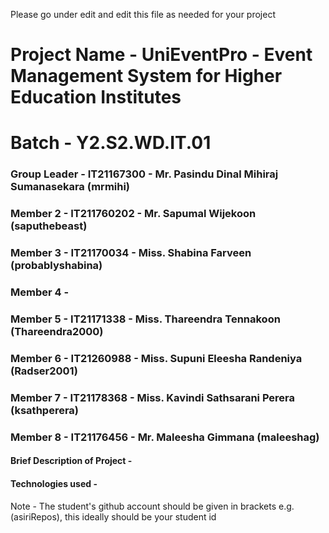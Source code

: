 Please go under edit and edit this file as needed for your project

# Project Name - UniEventPro - Event Management System for Higher Education Institutes
# Batch - Y2.S2.WD.IT.01
### Group Leader - IT21167300 - Mr. Pasindu Dinal Mihiraj Sumanasekara (mrmihi)
### Member 2 - IT211760202 - Mr. Sapumal Wijekoon (saputhebeast)
### Member 3 - IT21170034 - Miss. Shabina Farveen (probablyshabina)
### Member 4 - 
### Member 5 - IT21171338 - Miss. Thareendra Tennakoon (Thareendra2000) 

### Member 6 - IT21260988 - Miss. Supuni Eleesha Randeniya (Radser2001)

### Member 7 - IT21178368 - Miss. Kavindi Sathsarani Perera (ksathperera)
### Member 8 - IT21176456 - Mr. Maleesha Gimmana (maleeshag)

#### Brief Description of Project - 
#### Technologies used - 

Note - The student's github account should be given in brackets e.g. (asiriRepos), this ideally should be your student id 

